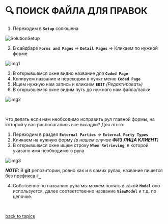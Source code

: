 # 🔍 ПОИСК ФАЙЛА ДЛЯ ПРАВОК

1. Переходим в **`Setup`** солюшена

![SolutionSetup](https://github.com/CrappyCodeMaker/ECCENTEX-KNOWLEGE/blob/main/Content/IMG/SolutionSetup.png?raw=true)

2. В сайдбаре **`Forms and Pages`** => **`Detail Pages`** => Кликаем по нужной форме

![img1](https://github.com/CrappyCodeMaker/ECCENTEX-KNOWLEGE/blob/main/Content/12%20How%20to%20find%20rule/IMG/1.png?raw=true)

3. В открывшемся окне видно название для **`Coded Page`**
4. Копируем название и переходим в пункт меню **`Coded Page`**
5. Ищем нужную нам запись и кликаем **`EDIT`** _(Редактировать)_
6. В открывшемся окне видим путь до нужного нам файла/папки

![img2](https://github.com/CrappyCodeMaker/ECCENTEX-KNOWLEGE/blob/main/Content/12%20How%20to%20find%20rule/IMG/2.png?raw=true)


<br/>

Что делать если нам необходимо исправить рул главной формы, на которой у нас располагались все вкладки? Для этого:

1. Переходим в раздел **`External Parties`** => **`External Party Types`**
2. Кликаем на нужную форму _(в нашем случае **ФИЗ ЛИЦА КЛИЕНТ**)_
3. В открывшемся окне ищем строку **`When Retrieving`**, в которой указано имя необходимого рула

![img3](https://github.com/CrappyCodeMaker/ECCENTEX-KNOWLEGE/blob/main/Content/12%20How%20to%20find%20rule/IMG/3.png?raw=true)


**_NOTE:_** В **git** репозитории, ровно как и в самих рулах, название пишется без префикса **`F_`**

4. Собственно по названию рула мы можем понять в какой **`Model`** оно используется,  далее соответственно название **`ViewModel`** и т.д. по цепочке.


<br/>

[back to topics](https://github.com/CrappyCodeMaker/ECCENTEX-KNOWLEGE/blob/main/Content/0%20Topics/Topics.md#-topics)